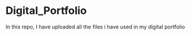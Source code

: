 # Digital_Portfolio
In this repo, I have uploaded all the files i have used in my digital portfolio
